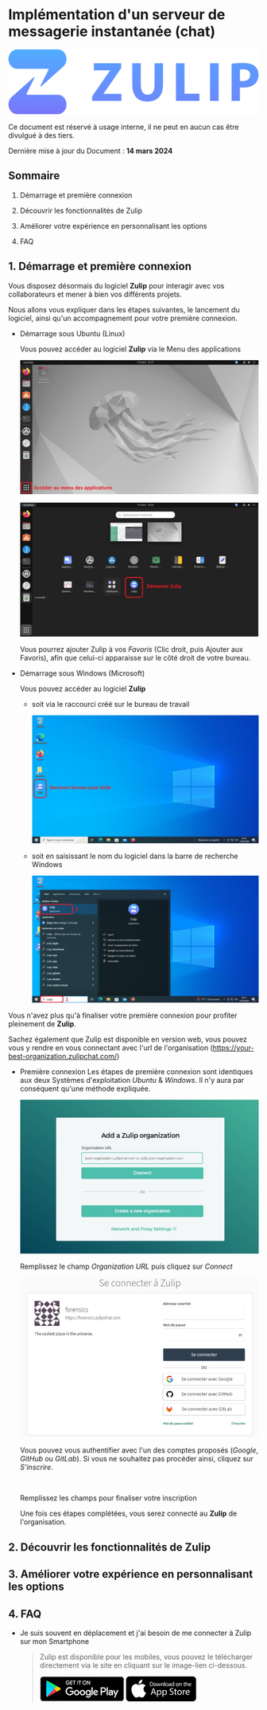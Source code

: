 # Implémentation d'un serveur de messagerie instantanée (chat)

![Zulip](attachments/Zulip.png)

Ce document est réservé à usage interne, il ne peut en aucun cas être divulgué à des tiers.

Dernière mise à jour du Document : **14 mars 2024**

## **Sommaire**

1. Démarrage et première connexion

2. Découvrir les fonctionnalités de Zulip

3. Améliorer votre expérience en personnalisant les options

4. FAQ

## **1. Démarrage et première connexion**

Vous disposez désormais du logiciel **Zulip** pour interagir avec vos collaborateurs et mener à bien vos différents projets.

Nous allons vous expliquer dans les étapes suivantes, le lancement du logiciel, ainsi qu'un accompagnement pour votre première connexion.

- Démarrage sous Ubuntu (Linux)

    Vous pouvez accéder au logiciel **Zulip** via le Menu des applications

    ![Zulip_Launch_Linux_01](attachments/Zulip_Launch_Ubuntu_01.jpg)

    ![Zulip_Launch_Linux_02](attachments/Zulip_Launch_Ubuntu_02.jpg)

    Vous pourrez ajouter Zulip à vos _Favoris_ (Clic droit, puis Ajouter aux Favoris), afin que celui-ci apparaisse sur le côté droit de votre bureau.

- Démarrage sous Windows (Microsoft)

    Vous pouvez accéder au logiciel **Zulip**

    - soit via le raccourci créé sur le bureau de travail

        ![Zulip_Launch_Win_01](attachments/Zulip_Launch_Win_01.jpg)

    - soit en saisissant le nom du logiciel dans la barre de recherche Windows

        ![Zulip_Launch_Win_02](attachments/Zulip_Launch_Win_02.jpg)

Vous n'avez plus qu'à finaliser votre première connexion pour profiter pleinement de **Zulip**.

Sachez également que Zulip est disponible en version web, vous pouvez vous y rendre en vous connectant avec l'url de l'organisation (https://your-best-organization.zulipchat.com/)

- Première connexion
    Les étapes de première connexion sont identiques aux deux Systèmes d'exploitation _Ubuntu_ & _Windows_.
    Il n'y aura par conséquent qu'une méthode expliquée.

    ![](attachments/Zulip_Login_01.jpg)

    Remplissez le champ _Organization URL_ puis cliquez sur _Connect_

    ![](attachments/Zulip_Login_03.jpg)

    Vous pouvez vous authentifier avec l'un des comptes proposés (_Google_, _GitHub_ ou _GitLab_).
    Si vous ne souhaitez pas procéder ainsi, cliquez sur _S'inscrire_.

    ![]()

    Remplissez les champs pour finaliser votre inscription

    

    Une fois ces étapes complétées, vous serez connecté au **Zulip** de l'organisation.


## **2. Découvrir les fonctionnalités de Zulip**

## **3. Améliorer votre expérience en personnalisant les options**

## **4. FAQ**

- Je suis souvent en déplacement et j'ai besoin de me connecter à Zulip sur mon Smartphone

    >
    > Zulip est disponible pour les mobiles, vous pouvez le télécharger directement via le site en cliquant sur le image-lien ci-dessous.
    >
    > [![Download for Android](attachments/google-play-badge.png)](https://zulip.com/apps/android)  [![Download for iPhone](attachments/app-store-badge.png)](https://zulip.com/apps/ios)
    >

